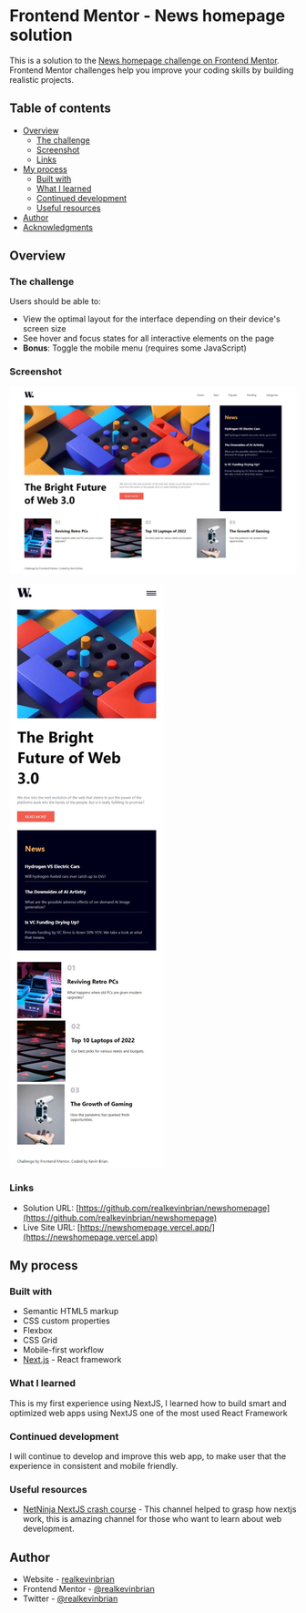 # Frontend Mentor - News homepage solution

This is a solution to the [News homepage challenge on Frontend Mentor](https://www.frontendmentor.io/challenges/news-homepage-H6SWTa1MFl). Frontend Mentor challenges help you improve your coding skills by building realistic projects. 

## Table of contents

- [Overview](#overview)
  - [The challenge](#the-challenge)
  - [Screenshot](#screenshot)
  - [Links](#links)
- [My process](#my-process)
  - [Built with](#built-with)
  - [What I learned](#what-i-learned)
  - [Continued development](#continued-development)
  - [Useful resources](#useful-resources)
- [Author](#author)
- [Acknowledgments](#acknowledgments)


## Overview

### The challenge

Users should be able to:

- View the optimal layout for the interface depending on their device's screen size
- See hover and focus states for all interactive elements on the page
- **Bonus**: Toggle the mobile menu (requires some JavaScript)

### Screenshot

![](./screenshot.jpeg)

![](./screnshotMobile.jpeg)

### Links

- Solution URL: [https://github.com/realkevinbrian/newshomepage](https://github.com/realkevinbrian/newshomepage)
- Live Site URL: [https://newshomepage.vercel.app/](https://newshomepage.vercel.app)

## My process

### Built with

- Semantic HTML5 markup
- CSS custom properties
- Flexbox
- CSS Grid
- Mobile-first workflow
- [Next.js](https://nextjs.org/) - React framework

### What I learned

This is my first experience using NextJS, I learned how to build smart and optimized web apps using NextJS one of the most used React Framework

### Continued development

I will continue to develop and improve this web app, to make user that the experience in consistent and mobile friendly.

### Useful resources

- [NetNinja NextJS crash course](https://www.youtube.com/watch?v=A63UxsQsEbU&list=PL4cUxeGkcC9g9gP2onazU5-2M-AzA8eBw) - This channel helped to grasp how nextjs work, this is amazing channel for those who want to learn about web development.

## Author

- Website - [realkevinbrian](https://realkevinbrian.netlify.app)
- Frontend Mentor - [@realkevinbrian](https://www.frontendmentor.io/profile/realkevinbrian)
- Twitter - [@realkevinbrian](https://www.twitter.com/realKevinBrian)
